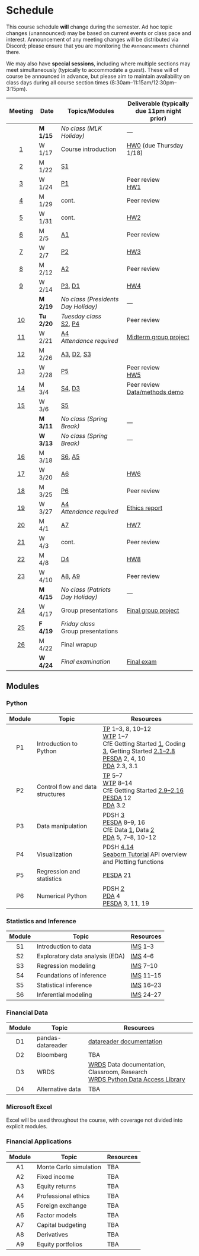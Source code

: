 # Schedule

This course schedule **will** change during the semester. Ad hoc topic changes (unannounced) may be based on current events or class pace and interest. Announcement of any meeting changes will be distributed via Discord; please ensure that you are monitoring the `#announcements` channel there.

We may also have **special sessions**, including where multiple sections may meet simultaneously (typically to accommodate a guest). These will of course be announced in advance, but please aim to maintain availability on class days during all course section times (8:30am–11:15am/12:30pm–3:15pm).


|                                Meeting                                | Date        | Topics/Modules                                                                        | Deliverable (typically due 11pm night prior)                                                              |
| :-------------------------------------------------------------------: | ----------- | ------------------------------------------------------------------------------------- | --------------------------------------------------------------------------------------------------------- |
|                                                                       | **M 1/15**  | *No class (MLK Holiday)*                                                              | —                                                                                                         |
|  [1](https://babson.instructure.com/courses/3871793/pages/meeting-1)  | W 1/17      | Course introduction                                                                   | [HW0](https://babson.instructure.com/courses/3871793/assignments/44707424) (due Thursday 1/18)            |
|  [2](https://babson.instructure.com/courses/3871793/pages/meeting-2)  | M 1/22      | [S1](#statistics-and-inference)                                                       |                                                                                                           |
|  [3](https://babson.instructure.com/courses/3871793/pages/meeting-3)  | W 1/24      | [P1](#python)                                                                         | Peer review <br> [HW1](https://babson.instructure.com/courses/3871793/assignments/44695709)               |
|  [4](https://babson.instructure.com/courses/3871793/pages/meeting-4)  | M 1/29      | cont.                                                                                 | Peer review                                                                                               |
|  [5](https://babson.instructure.com/courses/3871793/pages/meeting-5)  | W 1/31      | cont.                                                                                 | [HW2](https://babson.instructure.com/courses/3871793/assignments/44695710)                                |
|  [6](https://babson.instructure.com/courses/3871793/pages/meeting-6)  | M 2/5       | [A1](#financial-applications)                                                         | Peer review                                                                                               |
|  [7](https://babson.instructure.com/courses/3871793/pages/meeting-7)  | W 2/7       | [P2](#python)                                                                         | [HW3](https://babson.instructure.com/courses/3871793/assignments/44695711)                                |
|  [8](https://babson.instructure.com/courses/3871793/pages/meeting-8)  | M 2/12      | [A2](#financial-applications)                                                         | Peer review                                                                                               |
|  [9](https://babson.instructure.com/courses/3871793/pages/meeting-9)  | W 2/14      | [P3](#python), [D1](#financial-data)                                                  | [HW4](https://babson.instructure.com/courses/3871793/assignments/44695712)                                |
|                                                                       | **M 2/19**  | *No class (Presidents Day Holiday)*                                                   | —                                                                                                         |
| [10](https://babson.instructure.com/courses/3871793/pages/meeting-10) | **Tu 2/20** | *Tuesday class* <br> [S2](#statistics-and-inference), [P4](#python)                   | Peer review                                                                                               |
| [11](https://babson.instructure.com/courses/3871793/pages/meeting-11) | W 2/21      | [A4](#financial-applications) <br> *Attendance required*                              | [Midterm group project](https://babson.instructure.com/courses/3871793/assignments/44695719)              |
| [12](https://babson.instructure.com/courses/3871793/pages/meeting-12) | M 2/26      | [A3](#financial-applications), [D2](#financial-data), [S3](#statistics-and-inference) |                                                                                                           |
| [13](https://babson.instructure.com/courses/3871793/pages/meeting-13) | W 2/28      | [P5](#python)                                                                         | Peer review <br> [HW5](https://babson.instructure.com/courses/3871793/assignments/44695713)               |
| [14](https://babson.instructure.com/courses/3871793/pages/meeting-14) | M 3/4       | [S4](#statistics-and-inference), [D3](#financial-data)                                | Peer review <br> [Data/methods demo](https://babson.instructure.com/courses/3871793/assignments/44925801) |
| [15](https://babson.instructure.com/courses/3871793/pages/meeting-15) | W 3/6       | [S5](#statistics-and-inference)                                                       |                                                                                                           |
|                                                                       | **M 3/11**  | *No class (Spring Break)*                                                             | —                                                                                                         |
|                                                                       | **W 3/13**  | *No class (Spring Break)*                                                             | —                                                                                                         |
| [16](https://babson.instructure.com/courses/3871793/pages/meeting-16) | M 3/18      | [S6](#statistics-and-inference), [A5](#financial-applications)                        |                                                                                                           |
| [17](https://babson.instructure.com/courses/3871793/pages/meeting-17) | W 3/20      | [A6](#financial-applications)                                                         | [HW6](https://babson.instructure.com/courses/3871793/assignments/44695714)                                |
| [18](https://babson.instructure.com/courses/3871793/pages/meeting-18) | M 3/25      | [P6](#python)                                                                         | Peer review                                                                                               |
| [19](https://babson.instructure.com/courses/3871793/pages/meeting-19) | W 3/27      | [A4](#financial-applications) <br> *Attendance required*                              | [Ethics report](https://babson.instructure.com/courses/3871793/assignments/44695705)                      |
| [20](https://babson.instructure.com/courses/3871793/pages/meeting-20) | M 4/1       | [A7](#financial-applications)                                                         | [HW7](https://babson.instructure.com/courses/3871793/assignments/44695715)                                |
| [21](https://babson.instructure.com/courses/3871793/pages/meeting-21) | W 4/3       | cont.                                                                                 | Peer review                                                                                               |
| [22](https://babson.instructure.com/courses/3871793/pages/meeting-22) | M 4/8       | [D4](#financial-data)                                                                 | [HW8](https://babson.instructure.com/courses/3871793/assignments/44695716)                                |
| [23](https://babson.instructure.com/courses/3871793/pages/meeting-23) | W 4/10      | [A8](#financial-applications), [A9](#financial-applications)                          | Peer review                                                                                               |
|                                                                       | **M 4/15**  | *No class (Patriots Day Holiday)*                                                     | —                                                                                                         |
| [24](https://babson.instructure.com/courses/3871793/pages/meeting-24) | W 4/17      | Group presentations                                                                   | [Final group project](https://babson.instructure.com/courses/3871793/assignments/44695708)                |
| [25](https://babson.instructure.com/courses/3871793/pages/meeting-25) | **F 4/19**  | *Friday class* <br> Group presentations                                               |                                                                                                           |
| [26](https://babson.instructure.com/courses/3871793/pages/meeting-26) | M 4/22      | Final wrapup                                                                          |                                                                                                           |
|                                                                       | **W 4/24**  | *Final examination*                                                                   | [Final exam](https://babson.instructure.com/courses/3871793/assignments/44695707)                         |



## Modules
### Python

| Module | Topic                            | Resources                                                                                                                                                                                                                                                                                                                                                                                                                                                                                                                                         |
| :----: | -------------------------------- | ------------------------------------------------------------------------------------------------------------------------------------------------------------------------------------------------------------------------------------------------------------------------------------------------------------------------------------------------------------------------------------------------------------------------------------------------------------------------------------------------------------------------------------------------- |
|   P1   | Introduction to Python           | [TP](https://greenteapress.com/wp/think-python-2e/) 1–3, 8, 10–12 <br> [WTP](https://jakevdp.github.io/WhirlwindTourOfPython/) 1–7 <br> CfE Getting Started [1](https://aeturrell.github.io/coding-for-economists/code-preliminaries.html), Coding [3](https://aeturrell.github.io/coding-for-economists/code-where.html), Getting Started [2.1–2.8](https://aeturrell.github.io/coding-for-economists/code-basics.html) <br> [PESDA](https://www.kevinsheppard.com/teaching/python/notes/) 2, 4, 10 <br> [PDA](https://amzn.to/3H4O7E4) 2.3, 3.1 |
|   P2   | Control flow and data structures | [TP](https://greenteapress.com/wp/think-python-2e/) 5–7 <br> [WTP](https://jakevdp.github.io/WhirlwindTourOfPython/) 8–14 <br> CfE Getting Started [2.9–2.16](https://aeturrell.github.io/coding-for-economists/code-basics.html) <br> [PESDA](https://www.kevinsheppard.com/teaching/python/notes/) 12 <br> [PDA](https://amzn.to/3H4O7E4) 3.2                                                                                                                                                                                                   |
|   P3   | Data manipulation                | PDSH [3](https://jakevdp.github.io/PythonDataScienceHandbook/index.html#3.-Data-Manipulation-with-Pandas) <br> [PESDA](https://www.kevinsheppard.com/teaching/python/notes/) 8–9, 16 <br> CfE Data [1](https://aeturrell.github.io/coding-for-economists/data-analysis-quickstart.html), Data [2](https://aeturrell.github.io/coding-for-economists/data-intro.html) <br> [PDA](https://amzn.to/3H4O7E4) 5, 7–8, 10-12                                                                                                                            |
|   P4   | Visualization                    | PDSH [4.14](https://jakevdp.github.io/PythonDataScienceHandbook/04.14-visualization-with-seaborn.html)  <br>  [Seaborn Tutorial](https://seaborn.pydata.org/tutorial.html) API overview and Plotting functions                                                                                                                                                                                                                                                                                                                                    |
|   P5   | Regression and statistics        | [PESDA](https://www.kevinsheppard.com/teaching/python/notes/) 21                                                                                                                                                                                                                                                                                                                                                                                                                                                                                  |
|   P6   | Numerical Python                 | PDSH [2](https://jakevdp.github.io/PythonDataScienceHandbook/index.html#2.-Introduction-to-NumPy)  <br> [PDA](https://amzn.to/3H4O7E4) 4 <br> [PESDA](https://www.kevinsheppard.com/teaching/python/notes/) 3, 11, 19                                                                                                                                                                                                                                                                                                                             |

### Statistics and Inference

| Module | Topic                           | Resources                                      |
| :----: | ------------------------------- | ---------------------------------------------- |
|   S1   | Introduction to data            | [IMS](https://openintro-ims.netlify.app) 1–3   |
|   S2   | Exploratory data analysis (EDA) | [IMS](https://openintro-ims.netlify.app) 4–6   |
|   S3   | Regression modeling             | [IMS](https://openintro-ims.netlify.app) 7–10  |
|   S4   | Foundations of inference        | [IMS](https://openintro-ims.netlify.app) 11–15 |
|   S5   | Statistical inference           | [IMS](https://openintro-ims.netlify.app) 16–23 |
|   S6   | Inferential modeling            | [IMS](https://openintro-ims.netlify.app) 24–27 |

### Financial Data

| Module | Topic             | Resources                                                                                                                                              |
| :----: | ----------------- | ------------------------------------------------------------------------------------------------------------------------------------------------------ |
|   D1   | pandas-datareader | [datareader documentation](https://pydata.github.io/pandas-datareader/)                                                                                |
|   D2   | Bloomberg         | TBA                                                                                                                                                    |
|   D3   | WRDS              | [WRDS](http://wrds.wharton.upenn.edu/) Data documentation, Classroom, Research <br> [WRDS Python Data Access Library](https://github.com/wharton/wrds) |
|   D4   | Alternative data  | TBA                                                                                                                                                    |


### Microsoft Excel

Excel will be used throughout the course, with coverage not divided into explicit modules.

### Financial Applications

| Module | Topic                  | Resources |
| :----: | ---------------------- | --------- |
|   A1   | Monte Carlo simulation | TBA       |
|   A2   | Fixed income           | TBA       |
|   A3   | Equity returns         | TBA       |
|   A4   | Professional ethics    | TBA       |
|   A5   | Foreign exchange       | TBA       |
|   A6   | Factor models          | TBA       |
|   A7   | Capital budgeting      | TBA       |
|   A8   | Derivatives            | TBA       |
|   A9   | Equity portfolios      | TBA       |